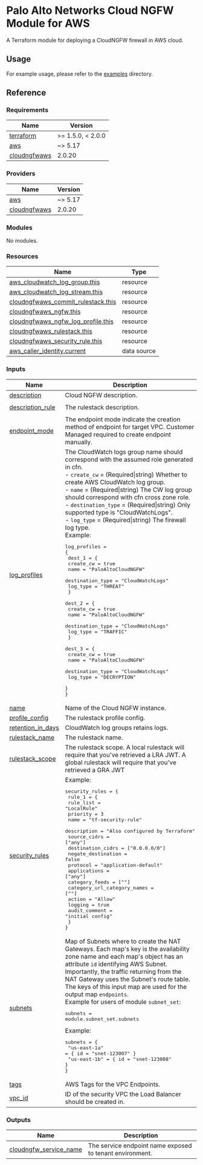 # Palo Alto Networks Cloud NGFW Module for AWS

A Terraform module for deploying a CloudNGFW firewall in AWS cloud.

## Usage

For example usage, please refer to the [examples](https://github.com/PaloAltoNetworks/terraform-aws-swfw-modules/tree/main/examples) directory.


## Reference
<!-- BEGIN_TF_DOCS -->
### Requirements

| Name | Version |
|------|---------|
| <a name="requirement_terraform"></a> [terraform](#requirement\_terraform) | >= 1.5.0, < 2.0.0 |
| <a name="requirement_aws"></a> [aws](#requirement\_aws) | ~> 5.17 |
| <a name="requirement_cloudngfwaws"></a> [cloudngfwaws](#requirement\_cloudngfwaws) | 2.0.20 |

### Providers

| Name | Version |
|------|---------|
| <a name="provider_aws"></a> [aws](#provider\_aws) | ~> 5.17 |
| <a name="provider_cloudngfwaws"></a> [cloudngfwaws](#provider\_cloudngfwaws) | 2.0.20 |

### Modules

No modules.

### Resources

| Name | Type |
|------|------|
| [aws_cloudwatch_log_group.this](https://registry.terraform.io/providers/hashicorp/aws/latest/docs/resources/cloudwatch_log_group) | resource |
| [aws_cloudwatch_log_stream.this](https://registry.terraform.io/providers/hashicorp/aws/latest/docs/resources/cloudwatch_log_stream) | resource |
| [cloudngfwaws_commit_rulestack.this](https://registry.terraform.io/providers/PaloAltoNetworks/cloudngfwaws/2.0.20/docs/resources/commit_rulestack) | resource |
| [cloudngfwaws_ngfw.this](https://registry.terraform.io/providers/PaloAltoNetworks/cloudngfwaws/2.0.20/docs/resources/ngfw) | resource |
| [cloudngfwaws_ngfw_log_profile.this](https://registry.terraform.io/providers/PaloAltoNetworks/cloudngfwaws/2.0.20/docs/resources/ngfw_log_profile) | resource |
| [cloudngfwaws_rulestack.this](https://registry.terraform.io/providers/PaloAltoNetworks/cloudngfwaws/2.0.20/docs/resources/rulestack) | resource |
| [cloudngfwaws_security_rule.this](https://registry.terraform.io/providers/PaloAltoNetworks/cloudngfwaws/2.0.20/docs/resources/security_rule) | resource |
| [aws_caller_identity.current](https://registry.terraform.io/providers/hashicorp/aws/latest/docs/data-sources/caller_identity) | data source |

### Inputs

| Name | Description | Type | Default | Required |
|------|-------------|------|---------|:--------:|
| <a name="input_description"></a> [description](#input\_description) | Cloud NGFW description. | `string` | `"CloudNGFW"` | no |
| <a name="input_description_rule"></a> [description\_rule](#input\_description\_rule) | The rulestack description. | `string` | `"CloudNGFW rulestack"` | no |
| <a name="input_endpoint_mode"></a> [endpoint\_mode](#input\_endpoint\_mode) | The endpoint mode indicate the creation method of endpoint for target VPC. Customer Managed required to create endpoint manually. | `string` | `"CustomerManaged"` | no |
| <a name="input_log_profiles"></a> [log\_profiles](#input\_log\_profiles) | The CloudWatch logs group name should correspond with the assumed role generated in cfn.<br>- `create_cw`        = (Required\|string) Whether to create AWS CloudWatch log group.<br>- `name`             = (Required\|string) The CW log group should correspond with cfn cross zone role.<br>- `destination_type` = (Required\|string) Only supported type is "CloudWatchLogs".<br>- `log_type`         = (Required\|string) The firewall log type.<br>Example:<pre>log_profiles = {<br>  dest_1 = {<br>    create_cw        = true<br>    name             = "PaloAltoCloudNGFW"<br>    destination_type = "CloudWatchLogs"<br>    log_type         = "THREAT"<br>  }<br>  dest_2 = {<br>    create_cw        = true<br>    name             = "PaloAltoCloudNGFW"<br>    destination_type = "CloudWatchLogs"<br>    log_type         = "TRAFFIC"<br>  }<br>  dest_3 = {<br>    create_cw        = true<br>    name             = "PaloAltoCloudNGFW"<br>    destination_type = "CloudWatchLogs"<br>    log_type         = "DECRYPTION"<br>  }<br>}</pre> | <pre>map(object({<br>    create_cw        = bool<br>    name             = string<br>    destination_type = string<br>    log_type         = string<br>    }<br>  ))</pre> | `{}` | no |
| <a name="input_name"></a> [name](#input\_name) | Name of the Cloud NGFW instance. | `string` | n/a | yes |
| <a name="input_profile_config"></a> [profile\_config](#input\_profile\_config) | The rulestack profile config. | `map(any)` | `{}` | no |
| <a name="input_retention_in_days"></a> [retention\_in\_days](#input\_retention\_in\_days) | CloudWatch log groups retains logs. | `number` | `365` | no |
| <a name="input_rulestack_name"></a> [rulestack\_name](#input\_rulestack\_name) | The rulestack name. | `string` | n/a | yes |
| <a name="input_rulestack_scope"></a> [rulestack\_scope](#input\_rulestack\_scope) | The rulestack scope. A local rulestack will require that you've retrieved a LRA JWT. A global rulestack will require that you've retrieved a GRA JWT | `string` | `"Local"` | no |
| <a name="input_security_rules"></a> [security\_rules](#input\_security\_rules) | Example:<pre>security_rules = {<br>  rule_1 = {<br>    rule_list                   = "LocalRule"<br>    priority                    = 3<br>    name                        = "tf-security-rule"<br>    description                 = "Also configured by Terraform"<br>    source_cidrs                = ["any"]<br>    destination_cidrs           = ["0.0.0.0/0"]<br>    negate_destination          = false<br>    protocol                    = "application-default"<br>    applications                = ["any"]<br>    category_feeds              = [""]<br>    category_url_category_names = [""]<br>    action                      = "Allow"<br>    logging                     = true<br>    audit_comment               = "initial config"<br>  }<br>}</pre> | <pre>map(object({<br>    rule_list                   = string<br>    priority                    = number<br>    name                        = string<br>    description                 = string<br>    source_cidrs                = set(string)<br>    destination_cidrs           = set(string)<br>    negate_destination          = bool<br>    protocol                    = string<br>    applications                = set(string)<br>    category_feeds              = set(string)<br>    category_url_category_names = set(string)<br>    action                      = string<br>    logging                     = bool<br>    audit_comment               = string<br>  }))</pre> | `{}` | no |
| <a name="input_subnets"></a> [subnets](#input\_subnets) | Map of Subnets where to create the NAT Gateways. Each map's key is the availability zone name and each map's object has an attribute `id` identifying AWS Subnet. Importantly, the traffic returning from the NAT Gateway uses the Subnet's route table.<br>The keys of this input map are used for the output map `endpoints`.<br>Example for users of module `subnet_set`:<pre>subnets = module.subnet_set.subnets</pre>Example:<pre>subnets = {<br>  "us-east-1a" = { id = "snet-123007" }<br>  "us-east-1b" = { id = "snet-123008" }<br>}</pre> | <pre>map(object({<br>    id   = string<br>    tags = map(string)<br>  }))</pre> | n/a | yes |
| <a name="input_tags"></a> [tags](#input\_tags) | AWS Tags for the VPC Endpoints. | `map(string)` | `{}` | no |
| <a name="input_vpc_id"></a> [vpc\_id](#input\_vpc\_id) | ID of the security VPC the Load Balancer should be created in. | `string` | n/a | yes |

### Outputs

| Name | Description |
|------|-------------|
| <a name="output_cloudngfw_service_name"></a> [cloudngfw\_service\_name](#output\_cloudngfw\_service\_name) | The service endpoint name exposed to tenant environment. |
<!-- END_TF_DOCS -->
